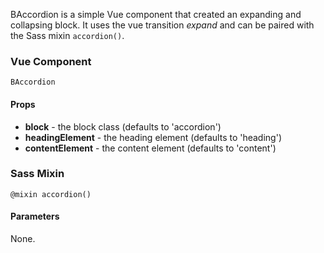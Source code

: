 BAccordion is a simple Vue component that created an expanding and collapsing block. It uses the vue transition _expand_ and can be paired with the Sass mixin `accordion()`.

### Vue Component

`BAccordion`

#### Props

* **block** - the block class (defaults to 'accordion')
* **headingElement** - the heading element (defaults to 'heading')
* **contentElement** - the content element (defaults to 'content')


### Sass Mixin

`@mixin accordion()`

#### Parameters

None.
